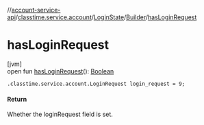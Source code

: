 //[account-service-api](../../../../index.md)/[classtime.service.account](../../index.md)/[LoginState](../index.md)/[Builder](index.md)/[hasLoginRequest](has-login-request.md)

# hasLoginRequest

[jvm]\
open fun [hasLoginRequest](has-login-request.md)(): [Boolean](https://kotlinlang.org/api/latest/jvm/stdlib/kotlin/-boolean/index.html)

`.classtime.service.account.LoginRequest login_request = 9;`

#### Return

Whether the loginRequest field is set.
